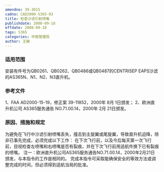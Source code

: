 ```yaml
---
amendno: 39-3015
cadno: CAD2000-S365-03
title: 检查沙滤引射喷嘴
publishdate: 2000-09-18
effdate: 2000-09-18
tags: S365
categories: 中南管理局
author: 王敏
---
```


### 适用范围 
安装有件号为QB0261、QB0262、QB0486或QB0487的CENTRISEP EAPS沙滤的AS365N、N1、N2、N3直升机。

<!--more-->
### 参考文件
1、FAA AD2000-15-19，修正案 39-11852，2000年 8月 1日颁发；
 2、欧洲直升机公司 AS365服务通告 NO.71.00.14，2000年 2月 21日颁发。

### 原因、措施和规定 
为避免在飞行中沙滤引射喷嘴丢失，撞击到主旋翼或尾旋翼，导致直升机迫降，除非已事先完成，必须完成以下工作： 
    在下次飞行前，以及今后每天第一次飞行前，目视检查左喷嘴和右喷嘴是否有裂痕，并在下次飞行前用适航件换下已有裂痕的喷嘴。 
    注一：欧洲直升机公司AS365服务通告NO.71.00.14，2000年2月21日颁发，与本指令的工作是相同的。 
    完成本指令可采取能确保安全的等效方法或调整完成的时间，但必须得到适航当局的批准。
  
